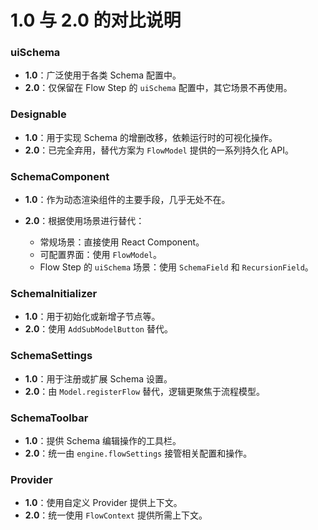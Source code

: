 
# 1.0 与 2.0 的对比说明

### uiSchema

* **1.0**：广泛使用于各类 Schema 配置中。
* **2.0**：仅保留在 Flow Step 的 `uiSchema` 配置中，其它场景不再使用。

### Designable

* **1.0**：用于实现 Schema 的增删改移，依赖运行时的可视化操作。
* **2.0**：已完全弃用，替代方案为 `FlowModel` 提供的一系列持久化 API。

### SchemaComponent

* **1.0**：作为动态渲染组件的主要手段，几乎无处不在。
* **2.0**：根据使用场景进行替代：

  * 常规场景：直接使用 React Component。
  * 可配置界面：使用 `FlowModel`。
  * Flow Step 的 `uiSchema` 场景：使用 `SchemaField` 和 `RecursionField`。

### SchemaInitializer

* **1.0**：用于初始化或新增子节点等。
* **2.0**：使用 `AddSubModelButton` 替代。

### SchemaSettings

* **1.0**：用于注册或扩展 Schema 设置。
* **2.0**：由 `Model.registerFlow` 替代，逻辑更聚焦于流程模型。

### SchemaToolbar

* **1.0**：提供 Schema 编辑操作的工具栏。
* **2.0**：统一由 `engine.flowSettings` 接管相关配置和操作。

### Provider

* **1.0**：使用自定义 Provider 提供上下文。
* **2.0**：统一使用 `FlowContext` 提供所需上下文。

